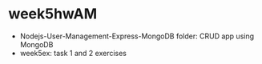 # week5hwAM

- Nodejs-User-Management-Express-MongoDB folder: CRUD app using MongoDB
- week5ex: task 1 and 2 exercises